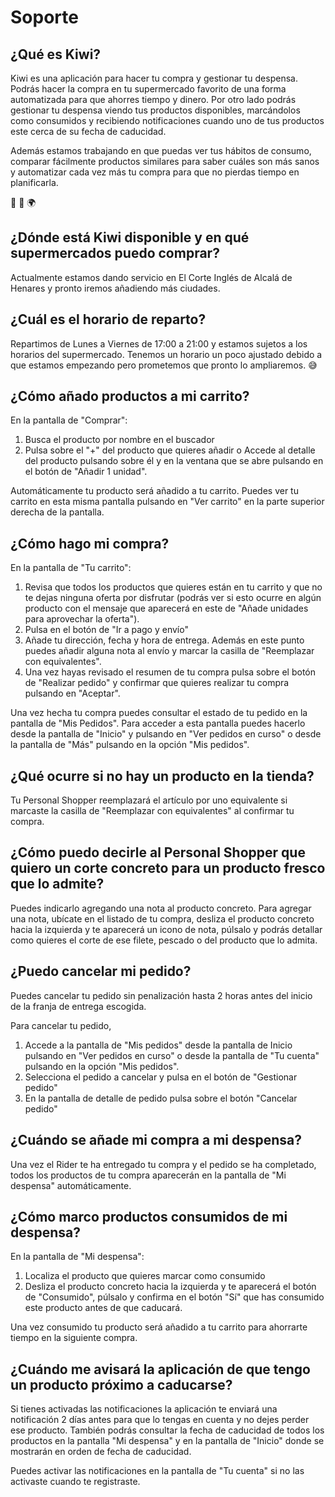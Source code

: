 # Soporte

## ¿Qué es Kiwi?

Kiwi es una aplicación para hacer tu compra y gestionar tu despensa. Podrás hacer la compra en tu supermercado favorito de una forma automatizada para que ahorres tiempo y dinero. Por otro lado podrás gestionar tu despensa viendo tus productos disponibles, marcándolos como consumidos y recibiendo notificaciones cuando uno de tus productos este cerca de su fecha de caducidad.

Además estamos trabajando en que puedas ver tus hábitos de consumo, comparar fácilmente productos similares para saber cuáles son más sanos y automatizar cada vez más tu compra para que no pierdas tiempo en planificarla.

🥝 🚀 🌍

## ¿Dónde está Kiwi disponible y en qué supermercados puedo comprar?

Actualmente estamos dando servicio en El Corte Inglés de Alcalá de Henares y pronto iremos añadiendo más ciudades.

## ¿Cuál es el horario de reparto?

Repartimos de Lunes a Viernes de 17:00 a 21:00 y estamos sujetos a los horarios del supermercado. Tenemos un horario un poco ajustado debido a que estamos empezando pero prometemos que pronto lo ampliaremos. 😅

## ¿Cómo añado productos a mi carrito?

En la pantalla de "Comprar":

1) Busca el producto por nombre en el buscador
2) Pulsa sobre el "+" del producto que quieres añadir o Accede al detalle del producto pulsando sobre él y en la ventana que se abre pulsando en el botón de "Añadir 1 unidad".

Automáticamente tu producto será añadido a tu carrito. Puedes ver tu carrito en esta misma pantalla pulsando en "Ver carrito" en la parte superior derecha de la pantalla.

## ¿Cómo hago mi compra?

En la pantalla de "Tu carrito":

1) Revisa que todos los productos que quieres están en tu carrito y que no te dejas ninguna oferta por disfrutar (podrás ver si esto ocurre en algún producto con el mensaje que aparecerá en este de "Añade unidades para aprovechar la oferta").
2) Pulsa en el botón de "Ir a pago y envío"
3) Añade tu dirección, fecha y hora de entrega. Además en este punto puedes añadir alguna nota al envío y marcar la casilla de "Reemplazar con equivalentes".
4) Una vez hayas revisado el resumen de tu compra pulsa sobre el botón de "Realizar pedido" y confirmar que quieres realizar tu compra pulsando en "Aceptar".

Una vez hecha tu compra puedes consultar el estado de tu pedido en la pantalla de "Mis Pedidos". Para acceder a esta pantalla puedes hacerlo desde la pantalla de "Inicio" y pulsando en "Ver pedidos en curso" o desde la pantalla de "Más" pulsando en la opción "Mis pedidos".

## ¿Qué ocurre si no hay un producto en la tienda?

Tu Personal Shopper reemplazará el artículo por uno equivalente si marcaste la casilla de "Reemplazar con equivalentes" al confirmar tu compra.

## ¿Cómo puedo decirle al Personal Shopper que quiero un corte concreto para un producto fresco que lo admite?

Puedes indicarlo agregando una nota al producto concreto. Para agregar una nota, ubícate en el listado de tu compra, desliza el producto concreto hacia la izquierda y te aparecerá un icono de nota, púlsalo y podrás detallar como quieres el corte de ese filete, pescado o del producto que lo admita.

## ¿Puedo cancelar mi pedido?

Puedes cancelar tu pedido sin penalización hasta 2 horas antes del inicio de la franja de entrega escogida.

Para cancelar tu pedido,

1) Accede a la pantalla de "Mis pedidos" desde la pantalla de Inicio pulsando en "Ver pedidos en curso" o desde la pantalla de "Tu cuenta" pulsando en la opción "Mis pedidos".
2) Selecciona el pedido a cancelar y pulsa en el botón de "Gestionar pedido"
3) En la pantalla de detalle de pedido pulsa sobre el botón "Cancelar pedido"

## ¿Cuándo se añade mi compra a mi despensa?

Una vez el Rider te ha entregado tu compra y el pedido se ha completado, todos los productos de tu compra aparecerán en la pantalla de "Mi despensa" automáticamente.

## ¿Cómo marco productos consumidos de mi despensa?

En la pantalla de "Mi despensa":

1) Localiza el producto que quieres marcar como consumido
2) Desliza el producto concreto hacia la izquierda y te aparecerá el botón de "Consumido", púlsalo y confirma en el botón "Sí" que has consumido este producto antes de que caducará.

Una vez consumido tu producto será añadido a tu carrito para ahorrarte tiempo en la siguiente compra.

## ¿Cuándo me avisará la aplicación de que tengo un producto próximo a caducarse?

Si tienes activadas las notificaciones la aplicación te enviará una notificación 2 días antes para que lo tengas en cuenta y no dejes perder ese producto. También podrás consultar la fecha de caducidad de todos los productos en la pantalla "Mi despensa" y en la pantalla de "Inicio" donde se mostrarán en orden de fecha de caducidad.

Puedes activar las notificaciones en la pantalla de "Tu cuenta" si no las activaste cuando te registraste. 

